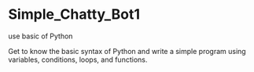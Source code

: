 # Simple_Chatty_Bot1
use basic of Python

Get to know the basic syntax of Python and write a simple program using variables, conditions, loops, and functions.
